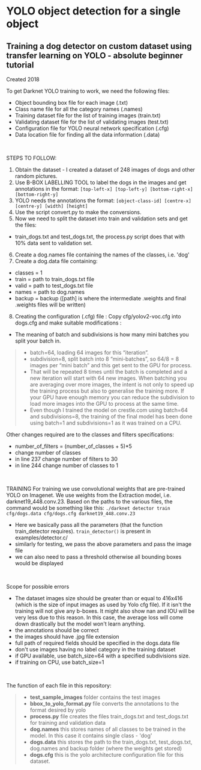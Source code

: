 # YOLO object detection for a single object 
## Training a dog detector on custom dataset using transfer learning on YOLO - absolute beginner tutorial
Created 2018

To get Darknet YOLO training to work, we need the following files:
- Object bounding box file for each image (.txt)
- Class name file for all the category names (.names)
- Training dataset file for the list of training images (train.txt)
- Validating dataset file for the list of validating images (test.txt)
- Configuration file for YOLO neural network specification (.cfg)
- Data location file for finding all the data information (.data) 

<br>

STEPS TO FOLLOW:
1. Obtain the dataset - I created a dataset of 248 images of dogs and other random pictures.
2. Use B-BOX LABELLING TOOL to label the dogs in the images and get annotations in the format: `[top-left-x] [top-left-y] [bottom-right-x] [bottom-right-y]`
3. YOLO needs the annotations the format: `[object-class-id] [centre-x] [centre-y] [width] [height]`
4. Use the script convert.py to make the conversions.
5. Now we need to split the dataset into train and validation sets and get the files:
- train_dogs.txt and test_dogs.txt, the process.py script does that with 10% data sent to validation set.
6. Create a dog.names file containing the names of the classes, i.e. 'dog'
7. Create a dog.data file containing:
- classes = 1
- train = path to train_dogs.txt file
- valid = path to test_dogs.txt file
- names = path to dog.names
- backup = backup ([path] is where the intermediate .weights and final .weights files will be written)
8. Creating the configuration (.cfg) file :
Copy cfg/yolov2-voc.cfg into dogs.cfg and make suitable modifications :
- The meaning of batch and subdivisions is how many mini batches you split
your batch in.
> - batch=64, loading 64 images for this “iteration”.
> - subdivision=8, split batch into 8 “mini-batches”, so 64/8 = 8 images per “mini batch” and this get sent to the GPU for process.
> - That will be repeated 8 times until the batch is completed and a new iteration will start with 64 new images. When batching you are averaging over more images, the intent is not only to speed up the training process but also to generalise the training more. If your GPU have enough memory you can reduce the subdivision to load more images into the GPU to process at the same time.
> - Even though I trained the model on crestle.com using batch=64
and subdivisions=8, the training of the final model has been done
using batch=1 and subdivisions=1 as it was trained on a CPU.

Other changes required are to the classes and filters specifications:
- number_of_filters = (number_of_classes + 5)*5
- change number of classes
- in line 237 change number of filters to 30
- in line 244 change number of classes to 1

<br>

TRAINING
For training we use convolutional weights that are pre-trained YOLO on Imagenet. We use weights from the Extraction model, i.e. darknet19_448.conv.23. 
Based on the paths to the various files, the command would be something like this: `./darknet detector train cfg/dogs.data cfg/dogs.cfg darknet19_448.conv.23`

- Here we basically pass all the parameters (that the function train_detector requires). `train_detector()` is present in examples/detector.c/
- similarly for testing, we pass the above parameters and pass the image file 
- we can also need to pass a threshold otherwise all bounding boxes would be displayed 

<br> 

Scope for possible errors

- The dataset images size should be greater than or equal to 416x416 (which is the size of input images as used by Yolo cfg file). If it isn't the training will not give any b-boxes. It might also show nan and IOU will be very less due to this reason. In this case, the average loss will come down drastically but the model won't learn anything.
- the annotations should be correct
- the images should have .jpg file extension
- full path of required fields should be specified in the dogs.data file
- don't use images having no label category in the training dataset
- if GPU available, use batch_size=64 with a specified subdivisions size.
- if training on CPU, use batch_size=1

<br>

The function of each file in this repository:
> - **test_sample_images** folder contains the test images 
> - **bbox_to_yolo_format.py** file converts the annotations to the format desired by yolo
> - **process.py** file creates the files train_dogs.txt and test_dogs.txt for training and validation data
> - **dog.names** this stores names of all classes to be trained in the model. In this case it contains single class - 'dog'
> - **dogs.data** this stores the path to the train_dogs.txt, test_dogs.txt, dog.names and backup folder (where the weights get stored)
> - **dogs.cfg** this is the yolo architecture configuration file for this dataset.
